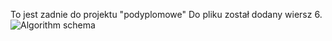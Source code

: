 To jest zadnie do projektu "podyplomowe"
Do pliku został dodany wiersz 6.
![Algorithm schema](./podyplomowe/tea.png) 
